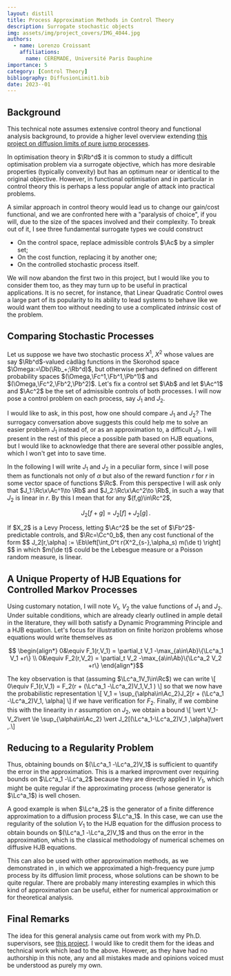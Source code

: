 ```yaml
---
layout: distill
title: Process Approximation Methods in Control Theory
description: Surrogate stochastic objects
img: assets/img/project_covers/IMG_4044.jpg
authors:
  - name: Lorenzo Croissant
    affiliations:
      name: CEREMADE, Université Paris Dauphine
importance: 5
category: [Control Theory]
bibliography: DiffusionLimit1.bib
date: 2023--01
---
```

<div style="display:none">
  $$ 
    \def\de{\mathrm{d}}
    \def\De{\mathrm{D}}
    \def\x{\times}
    \def\ve{\varepsilon}
    \def\dre{\delta r^\ve}
    \def\de{\mathrm{d}}
    \def\De{\mathrm{D}}
    \def\x{\times}
    \def\ve{\varepsilon}
    \def\dre{\delta r^\ve} 
  $$
  $$
    \def\Ab{\mathbb{A}}
    \def\Bb{\mathbb{B}}
    \def\Cb{\mathbb{C}}
    \def\Db{\mathbb{D}}
    \def\Eb{\mathbb{E}}
    \def\Fb{\mathbb{F}}
    \def\Hb{\mathbb{H}}
    \def\Gb{\mathbb{G}}
    \def\Ib{\mathbb{I}}
    \def\Jb{\mathbb{J}}
    \def\Lb{\mathbb{L}}
    \def\Kb{\mathbb{K}}
    \def\Mb{\mathbb{M}}
    \def\Nb{\mathbb{N}}
    \def\Ob{\mathbb{O}}
    \def\Pb{\mathbb{P}}
    \def\Qb{\mathbb{Q}}
    \def\Rb{\mathbb{R}}
    \def\Sb{\mathbb{S}}
    \def\Tb{\mathbb{T}}
    \def\Ub{\mathbb{U}}
    \def\Vb{\mathbb{V}}
    \def\Wb{\mathbb{W}}
    \def\Xb{\mathbb{X}}
    \def\Yb{\mathbb{Y}}
    \def\Zb{\mathbb{Z}}
  $$<!-- %% Caligraphics %% -->
  $$
    \def\Ac{\mathcal{A}}
    \def\Bc{\mathcal{B}}
    \def\Cc{\mathcal{C}}
    \def\Dc{\mathcal{D}}
    \def\Ec{\mathcal{E}}
    \def\Fc{\mathcal{F}}
    \def\Hc{\mathcal{H}}
    \def\Gc{\mathcal{G}}
    \def\Ic{\mathcal{I}}
    \def\Jc{\mathcal{J}}
    \def\Lc{\mathcal{L}}
    \def\Kc{\mathcal{K}}
    \def\Mc{\mathcal{M}}
    \def\Nc{\mathcal{N}}
    \def\Oc{\mathcal{O}}
    \def\Pc{\mathcal{P}}
    \def\Qc{\mathcal{Q}}
    \def\Rc{\mathcal{R}}
    \def\Sc{\mathcal{S}}
    \def\Tc{\mathcal{T}}
    \def\Uc{\mathcal{U}}
    \def\Vc{\mathcal{V}}
    \def\Wc{\mathcal{W}}
    \def\Xc{\mathcal{X}}
    \def\Yc{\mathcal{Y}}
    \def\Zc{\mathcal{Z}}
  $$<!-- %% Romans %% -->
  $$
    \def\Ar{\mathrm{A}}
    \def\Br{\mathrm{B}}
    \def\Cr{\mathrm{C}}
    \def\Dr{\mathrm{D}}
    \def\Er{\mathrm{E}}
    \def\Fr{\mathrm{F}}
    \def\Hr{\mathrm{H}}
    \def\Gr{\mathrm{G}}
    \def\Ir{\mathrm{I}}
    \def\Jr{\mathrm{J}}
    \def\Lr{\mathrm{L}}
    \def\Kr{\mathrm{K}}
    \def\Mr{\mathrm{M}}
    \def\Nr{\mathrm{N}}
    \def\Or{\mathrm{O}}
    \def\Pr{\mathrm{P}}
    \def\Qr{\mathrm{Q}}
    \def\Rr{\mathrm{R}}
    \def\Sr{\mathrm{S}}
    \def\Tr{\mathrm{T}}
    \def\Ur{\mathrm{U}}
    \def\Vr{\mathrm{V}}
    \def\Wr{\mathrm{W}}
    \def\Xr{\mathrm{X}}
    \def\Yr{\mathrm{Y}}
    \def\Zr{\mathrm{Z}}
  $$
  $$
    \def\ar{\mathrm{a}}
    \def\br{\mathrm{b}}
    \def\cr{\mathrm{c}}
    \def\dr{\mathrm{d}}
    \def\er{\mathrm{e}}
    \def\fr{\mathrm{f}}
    \def\hr{\mathrm{g}}
    \def\gr{\mathrm{h}}
    \def\ir{\mathrm{i}}
    \def\jr{\mathrm{j}}
    \def\kr{\mathrm{k}}
    \def\lr{\mathrm{l}}
    \def\mr{\mathrm{m}}
    \def\nr{\mathrm{n}}
    \def\or{\mathrm{o}}
    \def\pr{\mathrm{p}}
    \def\qr{\mathrm{q}}
    \def\rr{\mathrm{r}}
    \def\sr{\mathrm{s}}
    \def\tr{\mathrm{t}}
    \def\ur{\mathrm{u}}
    \def\vr{\mathrm{v}}
    \def\wr{\mathrm{w}}
    \def\xr{\mathrm{x}}
    \def\yr{\mathrm{y}}
    \def\zr{\mathrm{z}}
  $$ <!-- %% Scripts %% -->
  $$
    \def\As{\mathscr{A}}
    \def\Bs{\mathscr{B}}
    \def\Cs{\mathscr{C}}
    \def\Ds{\mathscr{D}}
    \def\Es{\mathscr{E}}
    \def\Fs{\mathscr{F}}
    \def\Hs{\mathscr{H}}
    \def\Gs{\mathscr{G}}
    \def\Is{\mathscr{I}}
    \def\Js{\mathscr{J}}
    \def\Ls{\mathscr{L}}
    \def\Ks{\mathscr{K}}
    \def\Ms{\mathscr{M}}
    \def\Ns{\mathscr{N}}
    \def\Os{\mathscr{O}}
    \def\Ps{\mathscr{P}}
    \def\Qs{\mathscr{Q}}
    \def\Rs{\mathscr{R}}
    \def\Ss{\mathscr{S}}
    \def\Ts{\mathscr{T}}
    \def\Us{\mathscr{U}}
    \def\Vs{\mathscr{V}}
    \def\Ws{\mathscr{W}}
    \def\Xs{\mathscr{X}}
    \def\Ys{\mathscr{Y}}
    \def\Zs{\mathscr{Z}}
  $$<!-- %% Bold face %% -->
  $$
    \def\Abf{\mathbf{A}}
    \def\Bbf{\mathbf{B}}
    \def\Cbf{\mathbf{C}}
    \def\Dbf{\mathbf{D}}
    \def\Ebf{\mathbf{E}}
    \def\Fbf{\mathbf{F}}
    \def\Hbf{\mathbf{H}}
    \def\Gbf{\mathbf{G}}
    \def\Ibf{\mathbf{I}}
    \def\Jbf{\mathbf{J}}
    \def\Lbf{\mathbf{L}}
    \def\Kbf{\mathbf{K}}
    \def\Mbf{\mathbf{M}}
    \def\Nbf{\mathbf{N}}
    \def\Obf{\mathbf{O}}
    \def\Pbf{\mathbf{P}}
    \def\Qbf{\mathbf{Q}}
    \def\Rbf{\mathbf{R}}
    \def\Sbf{\mathbf{S}}
    \def\Tbf{\mathbf{T}}
    \def\Ubf{\mathbf{U}}
    \def\Vbf{\mathbf{V}}
    \def\Wbf{\mathbf{W}}
    \def\Xbf{\mathbf{X}}
    \def\Ybf{\mathbf{Y}}
    \def\Zbf{\mathbf{Z}}
  $$
  $$
    \def\abf{\mathbf{a}}
    \def\bbf{\mathbf{b}}
    \def\cbf{\mathbf{c}}
    \def\dbf{\mathbf{d}}
    \def\ebf{\mathbf{e}}
    \def\fbf{\mathbf{f}}
    \def\hbf{\mathbf{g}}
    \def\gbf{\mathbf{h}}
    \def\ibf{\mathbf{i}}
    \def\jbf{\mathbf{j}}
    \def\kbf{\mathbf{k}}
    \def\lbf{\mathbf{l}}
    \def\mbf{\mathbf{m}}
    \def\nbf{\mathbf{n}}
    \def\obf{\mathbf{o}}
    \def\pbf{\mathbf{p}}
    \def\qbf{\mathbf{q}}
    \def\rbf{\mathbf{r}}
    \def\sbf{\mathbf{s}}
    \def\tbf{\mathbf{t}}
    \def\ubf{\mathbf{u}}
    \def\vbf{\mathbf{v}}
    \def\wbf{\mathbf{w}}
    \def\xbf{\mathbf{x}}
    \def\ybf{\mathbf{y}}
    \def\zbf{\mathbf{z}}
  $$<!-- %% Fraktur %% -->
  $$
    \def\Af{\mathfrak{A}}
    \def\Bf{\mathfrak{B}}
    \def\Cf{\mathfrak{C}}
    \def\Df{\mathfrak{D}}
    \def\Ef{\mathfrak{E}}
    \def\Ff{\mathfrak{F}}
    \def\Hf{\mathfrak{H}}
    \def\Gf{\mathfrak{G}}
    \def\If{\mathfrak{I}}
    \def\Jf{\mathfrak{J}}
    \def\Lf{\mathfrak{L}}
    \def\Kf{\mathfrak{K}}
    \def\Mf{\mathfrak{M}}
    \def\Nf{\mathfrak{N}}
    \def\Of{\mathfrak{O}}
    \def\Pf{\mathfrak{P}}
    \def\Qf{\mathfrak{Q}}
    \def\Rf{\mathfrak{R}}
    \def\Sf{\mathfrak{S}}
    \def\Tf{\mathfrak{T}}
    \def\Uf{\mathfrak{U}}
    \def\Vf{\mathfrak{V}}
    \def\Wf{\mathfrak{W}}
    \def\Xf{\mathfrak{X}}
    \def\Yf{\mathfrak{Y}}
    \def\Zf{\mathfrak{Z}}
  $$
  $$
    \def\af{\mathfrak{a}}
    \def\bf{\mathfrak{b}}
    \def\cf{\mathfrak{c}}
    \def\df{\mathfrak{d}}
    \def\ef{\mathfrak{e}}
    \def\ff{\mathfrak{f}}
    \def\hf{\mathfrak{g}}
    \def\gf{\mathfrak{h}}
    \def\if{\mathfrak{i}}
    \def\jf{\mathfrak{j}}
    \def\kf{\mathfrak{k}}
    \def\lf{\mathfrak{l}}
    \def\mf{\mathfrak{m}}
    \def\nf{\mathfrak{n}}
    \def\of{\mathfrak{o}}
    \def\pf{\mathfrak{p}}
    \def\qf{\mathfrak{q}}
    \def\rf{\mathfrak{r}}
    \def\sf{\mathfrak{s}}
    \def\tf{\mathfrak{t}}
    \def\uf{\mathfrak{u}}
    \def\vf{\mathfrak{v}}
    \def\wf{\mathfrak{w}}
    \def\xf{\mathfrak{x}}
    \def\yf{\mathfrak{y}}
    \def\zf{\mathfrak{z}} 
  $$
</div>



## Background

This technical note assumes extensive control theory and functional analysis background, to provide a higher level overview extending [this project on diffusion limits of pure jump processes](/projects/Diffusion_limit/). 

In optimisation theory in $\Rb^d$ it is common to study a difficult optimisation problem via a surrogate objective, which has more desirable properties (typically convexity) but has an optimum near or identical to the original objective. However, in functional optimisation and in particular in control theory this is perhaps a less popular angle of attack into practical problems. 

 A similar approach in control theory would lead us to change our gain/cost functional, and we are confronted here with a "paralysis of choice", if you will, due to the size of the spaces involved and their complexity. To break out of it, I see three fundamental surrogate types we could construct 

<ul>
<li> On the control space, replace admissible controls $\Ac$ by a simpler set;</li>
<li> On the cost function, replacing it by another one;</li>
<li> On the controlled stochastic process itself.</li>
</ul>

We will now abandon the first two in this project, but I would like you to consider them too, as they may turn up to be useful in practical applications. It is no secret, for instance, that Linear Quadratic Control owes a large part of its popularity to its ability to lead systems to behave like we would want them too without needing to use a complicated <i> intrinsic </i> cost of the problem. 

## Comparing Stochastic Processes 

Let us suppose we have two stochastic process $X^1$, $X^2$ whose values are say $\Rb^d$-valued càdlàg functions in the Skorohod space $\Omega:=\Db(\Rb_+;\Rb^d)$, but otherwise perhaps defined on different probability spaces $(\Omega,\Fc^1,\Fb^1,\Pb^1)$ and $(\Omega,\Fc^2,\Fb^2,\Pb^2)$. Let's fix a control set $\Ab$ and let $\Ac^1$ and $\Ac^2$ be the set of admissible controls of both processes. I will now pose a control problem on each process, say $J_1$ and $J_2$.

I would like to ask, in this post, how one should compare $J_1$ and $J_2$? The surrogacy conversation above suggests this could help me to solve an easier problem $J_1$ instead of, or as an approximation to, a difficult $J_2$. I will present in the rest of this piece a possible path based on HJB equations, but I would like to acknowledge that there are several other possible angles, which I won't get into to save time. 


In the following I will write $J_1$ and $J_2$ in a peculiar form, since I will pose them as  functionals not only of $\alpha$ but also of the reward function $r$ for $r$ in some vector space of functions $\Rc$.
From this perspective I will ask only that $J_1:\Rc\x\Ac^1\to \Rb$ and $J_2:\Rc\x\Ac^2\to \Rb$, in such a way that $J_2$ is linear in $r$. By this I mean that for any $(f,g)\in\Rc^2$, 

$$ J_2[f+g] = J_2[f] + J_2[g]\,. $$

<div class="example">
If $X_2$ is a Levy Process, letting $\Ac^2$ be the set of $\Fb^2$-predictable controls, and $\Rc=\Cc^0_b$, then any cost functional of the form 
$$ J_2[r,\alpha] := \Eb\left[\int_0^t r(X^2_{s-},\alpha_s)  m(\de t) \right] $$
in which $m(\de t)$ could be the Lebesgue measure or a Poisson random measure, is linear.
</div>

## A Unique Property of HJB Equations for Controlled Markov Processes

Using customary notation, I will note $V_1$, $V_2$ the value functions of $J_1$ and $J_2$. Under suitable conditions, which are already clearly outlined in ample detail in the literature, they will both satisfy a Dynamic Programming Principle and a HJB equation. Let's focus for illustration on finite horizon problems whose equations would write themselves as 

$$ \begin{align*} 0&\equiv F_1(r,V_1) = \partial_t  V_1 -\max_{a\in\Ab}\{\Lc^a_1 V_1 +r\} \\
 0&\equiv F_2(r,V_2) = \partial_t  V_2 -\max_{a\in\Ab}\{\Lc^a_2 V_2 +r\} \end{align*}$$

The key observation is that (assuming $\Lc^a_1V_1\in\Rc$) we can write
\\[ 0\equiv F_1(r,V_1) = F_2(r + (\Lc^a_1 -\Lc^a_2)V_1,V_1 ) \\] 
so that we now have the probabilistic representation
\\[ V_1 = \sup_{\alpha\in\Ac_2}J_2[r + (\Lc^a_1 -\Lc^a_2)V_1, \alpha] \\]
if we have verification for $F_2$. Finally, if we combine this with the linearity in $r$ assumption on $J_2$, we obtain a bound 
\\[ \vert V_1-V_2\vert \le \sup_{\alpha\in\Ac_2} \vert J_2[(\Lc^a_1-\Lc^a_2)V_1 ,\alpha]\vert \,.\\]

## Reducing to a Regularity Problem

Thus, obtaining bounds on $(\Lc^a_1 -\Lc^a_2)V_1$ is sufficient to quantify the error in the approximation. This is a marked improvment over requiring bounds on $\Lc^a_1 -\Lc^a_2$ because they are directly applied in $V_1$, which might be quite regular if the approximating process (whose generator is $\Lc^a_1$) is well chosen. 

A good example is when $\Lc^a_2$ is the generator of a finite difference approximation to a diffusion process $\Lc^a_1$. In this case, we can use the regularity of the solution $V_1$ to the HJB equation for the diffusion process to obtain bounds on $(\Lc^a_1 -\Lc^a_2)V_1$ and thus on the error in the approximation, which is the classical methodology of numerical schemes on diffusive HJB equations. 

This can also be used with other approximation methods, as we demonstrated in <d-cite key="ABC23"></d-cite>, in which we approximated a high-frequency pure jump process by its diffusion limit process, whose solutions can be shown to be quite regular. There are probably many interesting examples in which this kind of approximation can be useful, either for numerical approximation or for theoretical analysis.

## Final Remarks

The idea for this general analysis came out from work with my Ph.D. supervisors, see [this project](/_projects/Diffusion_limit.md). I would like to credit them for the ideas and technical work which lead to the above. However, as they have had no authorship in this note, any and all mistakes made and opinions voiced must be understood as purely my own.
